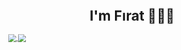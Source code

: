 <h1 align="center">I'm Fırat 👾👨‍💻</h1>

<a href="https://github.com/firatksee?tab=repositories">
<img align="center" src="https://github-readme-stats-sigma-five.vercel.app/api?username=firatksee&include_all_commits=true&count_private=true&show_icons=true&theme=transparent&hide_border=true" >
</a>

<a href="https://github.com/firatksee?tab=repositories">
<img align="center" src="https://github-readme-stats-sigma-five.vercel.app/api/top-langs/?username=firatksee&langs_count=10" >
</a>
